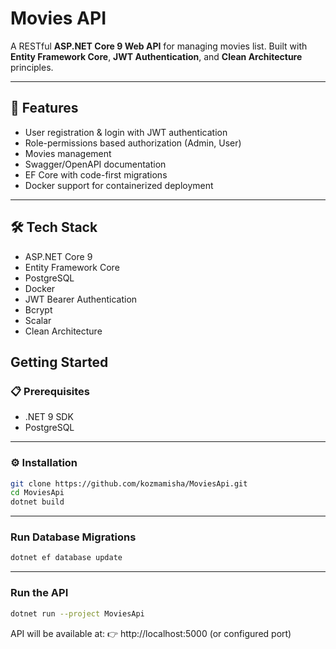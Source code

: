 # Movies API

A RESTful **ASP.NET Core 9 Web API** for managing movies list.
Built with **Entity Framework Core**, **JWT Authentication**, and **Clean Architecture** principles. 

---

## 🚀 Features
- User registration & login with JWT authentication
- Role-permissions based authorization (Admin, User)
- Movies management
- Swagger/OpenAPI documentation
- EF Core with code-first migrations
- Docker support for containerized deployment

---

## 🛠️ Tech Stack
- ASP.NET Core 9
- Entity Framework Core
- PostgreSQL
- Docker
- JWT Bearer Authentication
- Bcrypt
- Scalar
- Clean Architecture

## Getting Started

### 📋 Prerequisites
- .NET 9 SDK
- PostgreSQL

---

### ⚙️ Installation
```bash
git clone https://github.com/kozmamisha/MoviesApi.git
cd MoviesApi
dotnet build
```

---

### Run Database Migrations
```bash
dotnet ef database update
```

---

### Run the API
```bash
dotnet run --project MoviesApi
```

API will be available at:
👉 http://localhost:5000 (or configured port)
